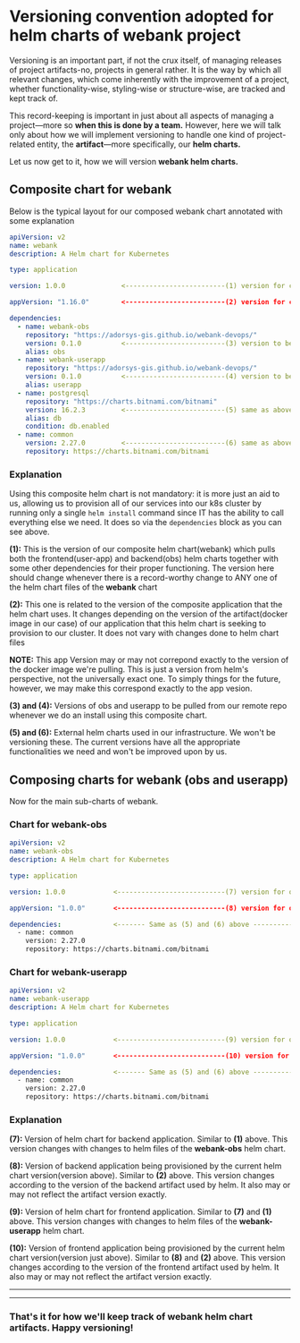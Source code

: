 # Versioning convention adopted for helm charts of webank project
Versioning is an important part, if not the crux itself, of managing releases of project artifacts-no, projects in general rather. It is the way by which all relevant changes, which come inherently with the improvement of a project, whether functionality-wise, styling-wise or structure-wise, are tracked and kept track of. 

This record-keeping is important in just about all aspects of managing a project&mdash;more so **when this is done by a team.** However, here we will talk only about how we will implement versioning to handle one kind of project-related entity, the **artifact**&mdash;more specifically, our **helm charts.** 

Let us now get to it, how we will version **webank helm charts.** 

## Composite chart for webank
Below is the typical layout for our composed webank chart annotated with some explanation

```yaml
apiVersion: v2
name: webank
description: A Helm chart for Kubernetes

type: application 

version: 1.0.0              <-------------------------(1) version for composite helm chart to be released to repo

appVersion: "1.16.0"        <-------------------------(2) version for composite application that the current helm chart version uses

dependencies:
  - name: webank-obs
    repository: "https://adorsys-gis.github.io/webank-devops/"
    version: 0.1.0          <-------------------------(3) version to be pulled from repo for dependency build before release 
    alias: obs
  - name: webank-userapp
    repository: "https://adorsys-gis.github.io/webank-devops/"
    version: 0.1.0          <-------------------------(4) version to be pulled form repo during dependency build
    alias: userapp
  - name: postgresql
    repository: "https://charts.bitnami.com/bitnami"
    version: 16.2.3         <-------------------------(5) same as above, but less relevant as it comes form an external project repo
    alias: db
    condition: db.enabled
  - name: common
    version: 2.27.0         <-------------------------(6) same as above
    repository: https://charts.bitnami.com/bitnami
```

### Explanation
Using this composite helm chart is not mandatory: it is more just an aid to us, allowing us to provision all of our services into our k8s cluster by running only a single ```helm install``` command since IT has the ability to call everything else we need. It does so via the ```dependencies``` block as you can see above.

**(1):** This is the version of our composite helm chart(webank) which pulls both the frontend(user-app) and backend(obs) helm charts together with some other dependencies for their proper functioning. The version here should change whenever there is a record-worthy change to ANY one of the helm chart files of the **webank** chart

**(2):** This one is related to the version of the composite application that the helm chart uses. It changes depending on the version of the artifact(docker image in our case) of our application that this helm chart is seeking to provision to our cluster.
It does not vary with changes done to helm chart files

**NOTE:** This app Version may or may not correpond exactly to the version of the docker image we're pulling. This is just a version from helm's perspective, not the universally exact one. To simply things for the future, however, we may make this correspond exactly to the app vesion.

**(3) and (4):** Versions of obs and userapp to be pulled from our remote repo whenever we do an install using this composite chart.

**(5) and (6):** External helm charts used in our infrastructure. We won't be versioning these. The current versions have all the appropriate functionalities we need and won't be improved upon by us.

## Composing charts for webank (obs and userapp)
Now for the main sub-charts of webank.

### Chart for webank-obs 
```yaml
apiVersion: v2
name: webank-obs
description: A Helm chart for Kubernetes

type: application

version: 1.0.0            <---------------------------(7) version for obs helm chart to be released to repo

appVersion: "1.0.0"       <---------------------------(8) version for obs(docker image) that the current helm chart version uses

dependencies:             <------- Same as (5) and (6) above ---------->
  - name: common
    version: 2.27.0
    repository: https://charts.bitnami.com/bitnami
```

### Chart for webank-userapp
```yaml
apiVersion: v2
name: webank-userapp
description: A Helm chart for Kubernetes

type: application

version: 1.0.0            <---------------------------(9) version for obs helm chart to be released to repo

appVersion: "1.0.0"       <---------------------------(10) version for obs helm chart to be released to repo

dependencies:             <------- Same as (5) and (6) above ---------->
  - name: common
    version: 2.27.0
    repository: https://charts.bitnami.com/bitnami
```

### Explanation
**(7):** Version of helm chart for backend application. Similar to **(1)** above. This version changes with changes to helm files of the **webank-obs** helm chart.

**(8):** Version of backend application being provisioned by the current helm chart version(version above). Similar to **(2)** above. This version changes according to the version of the backend artifact used by helm. It also may or may not reflect the artifact version exactly.

**(9):** Version of helm chart for frontend application. Similar to **(7)** and **(1)** above. This version changes with changes to helm files of the **webank-userapp** helm chart.

**(10):** Version of frontend application being provisioned by the current helm chart version(version just above). Similar to **(8)** and **(2)** above. This version changes according to the version of the frontend artifact used by helm. It also may or may not reflect the artifact version exactly.

---
---
### That's it for how we'll keep track of webank helm chart artifacts. Happy versioning!